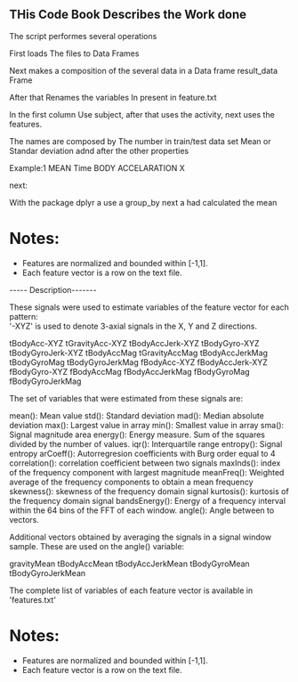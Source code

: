 ## THis Code Book Describes the Work done

The script performes several operations 

First loads The files to Data Frames

Next makes a composition of the several data
in a Data frame result_data Frame

After that Renames the variables In 
present in feature.txt

In the first column Use subject, after that uses the activity,
next uses the features.

The names are composed by
The number in train/test data set
Mean or Standar deviation
adnd after the other properties

Example:1 MEAN Time BODY ACCELARATION X


next:

With the package dplyr a use a group_by 
next a had calculated the mean


Notes: 
======
- Features are normalized and bounded within [-1,1].
- Each feature vector is a row on the text file.



----- Description-------

These signals were used to estimate variables of the feature vector for each pattern:  
'-XYZ' is used to denote 3-axial signals in the X, Y and Z directions.

tBodyAcc-XYZ
tGravityAcc-XYZ
tBodyAccJerk-XYZ
tBodyGyro-XYZ
tBodyGyroJerk-XYZ
tBodyAccMag
tGravityAccMag
tBodyAccJerkMag
tBodyGyroMag
tBodyGyroJerkMag
fBodyAcc-XYZ
fBodyAccJerk-XYZ
fBodyGyro-XYZ
fBodyAccMag
fBodyAccJerkMag
fBodyGyroMag
fBodyGyroJerkMag

The set of variables that were estimated from these signals are: 

mean(): Mean value
std(): Standard deviation
mad(): Median absolute deviation 
max(): Largest value in array
min(): Smallest value in array
sma(): Signal magnitude area
energy(): Energy measure. Sum of the squares divided by the number of values. 
iqr(): Interquartile range 
entropy(): Signal entropy
arCoeff(): Autorregresion coefficients with Burg order equal to 4
correlation(): correlation coefficient between two signals
maxInds(): index of the frequency component with largest magnitude
meanFreq(): Weighted average of the frequency components to obtain a mean frequency
skewness(): skewness of the frequency domain signal 
kurtosis(): kurtosis of the frequency domain signal 
bandsEnergy(): Energy of a frequency interval within the 64 bins of the FFT of each window.
angle(): Angle between to vectors.

Additional vectors obtained by averaging the signals in a signal window sample. These are used on the angle() variable:

gravityMean
tBodyAccMean
tBodyAccJerkMean
tBodyGyroMean
tBodyGyroJerkMean

The complete list of variables of each feature vector is available in 'features.txt'

Notes: 
======
- Features are normalized and bounded within [-1,1].
- Each feature vector is a row on the text file.




